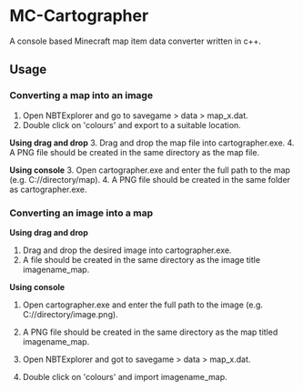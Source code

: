 # MC-Cartographer
A console based Minecraft map item data converter written in c++.

## Usage
### Converting a map into an image
1.  Open NBTExplorer and go to savegame > data > map_x.dat.
2.  Double click on 'colours' and export to a suitable location.

**Using drag and drop**
3.  Drag and drop the map file into cartographer.exe.
4.  A PNG file should be created in the same directory as the map file.

**Using console**
3.  Open cartographer.exe and enter the full path to the map (e.g. C://directory/map).
4.  A PNG file should be created in the same folder as cartographer.exe.

### Converting an image into a map
**Using drag and drop**
1.  Drag and drop the desired image into cartographer.exe.
2.  A file should be created in the same directory as the image title imagename_map.

**Using console**
1.  Open cartographer.exe and enter the full path to the image (e.g. C://directory/image.png).
2.  A PNG file should be created in the same directory as the map titled imagename_map.

3.  Open NBTExplorer and got to savegame > data > map_x.dat.
4.  Double click on 'colours' and import imagename_map.
